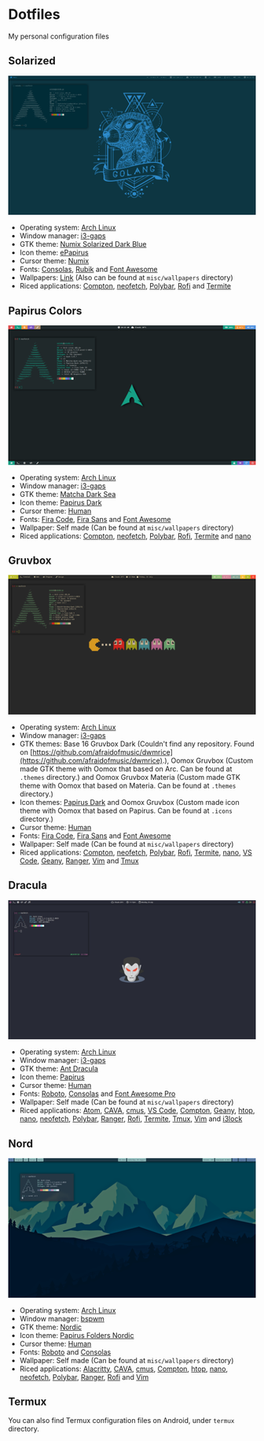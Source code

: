 # Dotfiles
My personal configuration files

## Solarized
![Solarized](https://github.com/enindu/dotfiles/raw/master/misc/screenshots/solarized.png "Solarized")

- Operating system: [Arch Linux](https://www.archlinux.org)
- Window manager: [i3-gaps](https://github.com/Airblader/i3)
- GTK theme: [Numix Solarized Dark Blue](https://github.com/Ferdi265/numix-solarized-gtk-theme)
- Icon theme: [ePapirus](https://github.com/PapirusDevelopmentTeam/papirus-icon-theme)
- Cursor theme: [Numix](https://www.gnome-look.org/p/999876)
- Fonts: [Consolas](https://aur.archlinux.org/packages/consolas-font), [Rubik](https://fonts.google.com/specimen/Rubik) and [Font Awesome](https://fontawesome.com)
- Wallpapers: [Link](https://git.nul.ie/dev/linux-pictures/src/branch/master) (Also can be found at `misc/wallpapers` directory)
- Riced applications: [Compton](https://github.com/chjj/compton), [neofetch](https://github.com/dylanaraps/neofetch), [Polybar](https://github.com/polybar/polybar), [Rofi](https://github.com/davatorium/rofi) and [Termite](https://github.com/thestinger/termite)

## Papirus Colors
![Papirus Colors](https://github.com/enindu/dotfiles/raw/master/misc/screenshots/papirus-colors.png "Papirus Colors")

- Operating system: [Arch Linux](https://www.archlinux.org)
- Window manager: [i3-gaps](https://github.com/Airblader/i3)
- GTK theme: [Matcha Dark Sea](https://github.com/vinceliuice/matcha)
- Icon theme: [Papirus Dark](https://github.com/PapirusDevelopmentTeam/papirus-icon-theme)
- Cursor theme: [Human](https://launchpad.net/human-cursors-theme)
- Fonts: [Fira Code](https://github.com/tonsky/FiraCode), [Fira Sans](https://github.com/mozilla/Fira) and [Font Awesome](https://fontawesome.com)
- Wallpaper: Self made (Can be found at `misc/wallpapers` directory)
- Riced applications: [Compton](https://github.com/chjj/compton), [neofetch](https://github.com/dylanaraps/neofetch), [Polybar](https://github.com/polybar/polybar), [Rofi](https://github.com/davatorium/rofi), [Termite](https://github.com/thestinger/termite) and [nano](https://www.nano-editor.org)

## Gruvbox
![Gruvbox](https://github.com/enindu/dotfiles/raw/master/misc/screenshots/gruvbox.png "Gruvbox")

- Operating system: [Arch Linux](https://www.archlinux.org)
- Window manager: [i3-gaps](https://github.com/Airblader/i3)
- GTK themes: Base 16 Gruvbox Dark (Couldn't find any repository. Found on [https://github.com/afraidofmusic/dwmrice](https://github.com/afraidofmusic/dwmrice).), Oomox Gruvbox (Custom made GTK theme with Oomox that based on Arc. Can be found at `.themes` directory.) and Oomox Gruvbox Materia (Custom made GTK theme with Oomox that based on Materia. Can be found at `.themes` directory.)
- Icon themes: [Papirus Dark](https://github.com/PapirusDevelopmentTeam/papirus-icon-theme) and Oomox Gruvbox (Custom made icon theme with Oomox that based on Papirus. Can be found at `.icons` directory.)
- Cursor theme: [Human](https://launchpad.net/human-cursors-theme)
- Fonts: [Fira Code](https://github.com/tonsky/FiraCode), [Fira Sans](https://github.com/mozilla/Fira) and [Font Awesome](https://fontawesome.com)
- Wallpaper: Self made (Can be found at `misc/wallpapers` directory)
- Riced applications: [Compton](https://github.com/chjj/compton), [neofetch](https://github.com/dylanaraps/neofetch), [Polybar](https://github.com/polybar/polybar), [Rofi](https://github.com/davatorium/rofi), [Termite](https://github.com/thestinger/termite), [nano](https://www.nano-editor.org), [VS Code](https://code.visualstudio.com), [Geany](https://www.geany.org), [Ranger](https://github.com/ranger/ranger), [Vim](https://www.vim.org) and [Tmux](https://github.com/tmux/tmux)

## Dracula
![Dracula](https://github.com/enindu/dotfiles/raw/master/misc/screenshots/dracula.png "Dracula")

- Operating system: [Arch Linux](https://www.archlinux.org)
- Window manager: [i3-gaps](https://github.com/Airblader/i3)
- GTK theme: [Ant Dracula](https://github.com/EliverLara/Ant-Dracula)
- Icon theme: [Papirus](https://github.com/PapirusDevelopmentTeam/papirus-icon-theme)
- Cursor theme: [Human](https://launchpad.net/human-cursors-theme)
- Fonts: [Roboto](https://fonts.google.com/specimen/Roboto), [Consolas](https://docs.microsoft.com/en-gb/typography/font-list/consolas) and [Font Awesome Pro](https://fontawesome.com)
- Wallpaper: Self made (Can be found at `misc/wallpapers` directory)
- Riced applications: [Atom](https://atom.io), [CAVA](https://github.com/karlstav/cava), [cmus](https://cmus.github.io), [VS Code](https://code.visualstudio.com), [Compton](https://github.com/chjj/compton), [Geany](https://www.geany.org), [htop](https://hisham.hm/htop), [nano](https://www.nano-editor.org), [neofetch](https://github.com/dylanaraps/neofetch), [Polybar](https://github.com/polybar/polybar), [Ranger](https://github.com/ranger/ranger), [Rofi](https://github.com/davatorium/rofi), [Termite](https://github.com/thestinger/termite), [Tmux](https://github.com/tmux/tmux), [Vim](https://www.vim.org) and [i3lock](https://i3wm.org/i3lock)

## Nord
![Nord](https://github.com/enindu/dotfiles/raw/master/misc/screenshots/nord.png "Nord")

- Operating system: [Arch Linux](https://www.archlinux.org)
- Window manager: [bspwm](https://github.com/baskerville/bspwm)
- GTK theme: [Nordic](https://github.com/EliverLara/Nordic)
- Icon theme: [Papirus Folders Nordic](https://github.com/basigur/papirus-folders)
- Cursor theme: [Human](https://launchpad.net/human-cursors-theme)
- Fonts: [Roboto](https://fonts.google.com/specimen/Roboto) and [Consolas](https://docs.microsoft.com/en-gb/typography/font-list/consolas)
- Wallpaper: Self made (Can be found at `misc/wallpapers` directory)
- Riced applications: [Alacritty](https://github.com/jwilm/alacritty), [CAVA](https://github.com/karlstav/cava), [cmus](https://cmus.github.io), [Compton](https://github.com/chjj/compton), [htop](https://hisham.hm/htop), [nano](https://www.nano-editor.org), [neofetch](https://github.com/dylanaraps/neofetch), [Polybar](https://github.com/polybar/polybar), [Ranger](https://github.com/ranger/ranger), [Rofi](https://github.com/davatorium/rofi) and [Vim](https://www.vim.org)

## Termux
You can also find Termux configuration files on Android, under `termux` directory.